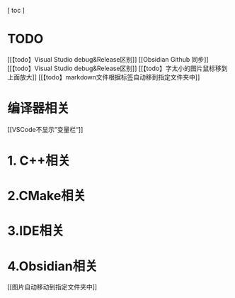 [ toc ]
# TODO
[[【todo】Visual Studio debug&Release区别]]
[[Obsidian Github 同步]]
[[【todo】Visual Studio debug&Release区别]]
[[【todo】字太小的图片鼠标移到上面放大]]
[[【todo】markdown文件根据标签自动移到指定文件夹中]]




# 编译器相关

[[VSCode不显示”变量栏“]]
# 1. C++相关

# 2.CMake相关


# 3.IDE相关

# 4.Obsidian相关
[[图片自动移动到指定文件夹中]]

